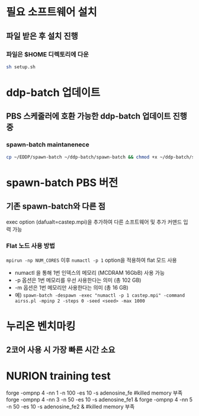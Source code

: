 # 필요 소프트웨어 설치
## 파일 받은 후 설치 진행
### 파일은 $HOME 디렉토리에 다운
```bash
sh setup.sh
```

# ddp-batch 업데이트
## PBS 스케줄러에 호환 가능한 ddp-batch 업데이트 진행 중
### spawn-batch maintanenece
```bash
cp ~/EDDP/spawn-batch ~/ddp-batch/spawn-batch && chmod +x ~/ddp-batch/spawn-batch
```

# spawn-batch PBS 버전
## 기존 spawn-batch와 다른 점
exec option (dafualt=castep.mpi)을 추가하여 다른 소프트웨어 및 추가 커맨드 입력 가능
### Flat 노드 사용 방법
`mpirun -np NUM_CORES` 이후 `numactl -p 1` option을 적용하여 flat 모드 사용
- numactl 을 통해 1번 인덱스의 메모리 (MCDRAM 16GbB) 사용 가능
- -p 옵션은 1번 메모리를 우선 사용한다는 의미 (총 102 GB)
- -m 옵션은 1번 메모리만 사용한다는 의미 (총 16 GB)
- 예) `spawn-batch -despawn -exec "numactl -p 1 castep.mpi" -command airss.pl -mpinp 2 -steps 0 -seed <seed> -max 1000`

# 누리온 벤치마킹
## 2코어 사용 시 가장 빠른 시간 소요


# NURION training test
forge -ompnp 4 -nn 1 -n 100 -es 10 -s adenosine_fe #killed memory 부족
forge -ompnp 4 -nn 3 -n 50 -es 10 -s adenosine_fe1 &
forge -ompnp 4 -nn 5 -n 50 -es 10 -s adenosine_fe2 & #killed memory 부족
